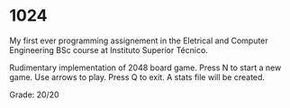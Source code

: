 # 1024

My first ever programming assignement in the Eletrical and Computer Engineering BSc course at Instituto Superior Técnico.

Rudimentary implementation of 2048 board game.
Press N to start a new game. 
Use arrows to play. 
Press Q to exit. 
A stats file will be created. 

Grade: 20/20
